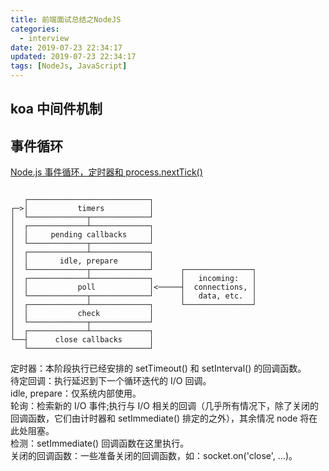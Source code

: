 ```yaml
---
title: 前端面试总结之NodeJS
categories:
  - interview
date: 2019-07-23 22:34:17
updated: 2019-07-23 22:34:17
tags: [NodeJs, JavaScript]
---
```

## koa 中间件机制

## 事件循环

[Node.js 事件循环，定时器和 process.nextTick()
](https://nodejs.org/zh-cn/docs/guides/event-loop-timers-and-nexttick/)

```

   ┌───────────────────────────┐
┌─>│           timers          │
│  └─────────────┬─────────────┘
│  ┌─────────────┴─────────────┐
│  │     pending callbacks     │
│  └─────────────┬─────────────┘
│  ┌─────────────┴─────────────┐
│  │       idle, prepare       │
│  └─────────────┬─────────────┘      ┌───────────────┐
│  ┌─────────────┴─────────────┐      │   incoming:   │
│  │           poll            │<─────┤  connections, │
│  └─────────────┬─────────────┘      │   data, etc.  │
│  ┌─────────────┴─────────────┐      └───────────────┘
│  │           check           │
│  └─────────────┬─────────────┘
│  ┌─────────────┴─────────────┐
└──┤      close callbacks      │
   └───────────────────────────┘
```

定时器：本阶段执行已经安排的 setTimeout() 和 setInterval() 的回调函数。  
待定回调：执行延迟到下一个循环迭代的 I/O 回调。  
idle, prepare：仅系统内部使用。  
轮询：检索新的 I/O 事件;执行与 I/O 相关的回调（几乎所有情况下，除了关闭的回调函数，它们由计时器和 setImmediate() 排定的之外），其余情况 node 将在此处阻塞。  
检测：setImmediate() 回调函数在这里执行。  
关闭的回调函数：一些准备关闭的回调函数，如：socket.on('close', ...)。  

